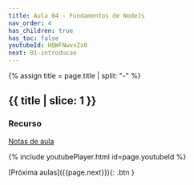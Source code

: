 ```yaml
---
title: Aula 04 - Fundamentos de NodeJs
nav_order: 4
has_children: true
has_toc: false
youtubeId: HQWFNwvxZx0
next: 01-introducao
---
```


{% assign title = page.title | split: "-" %}

## {{ title | slice: 1 }}

### Recurso

<span class="fs-3">
  <a href="{{site.baseurl}}/assets/downloads/04-Fundamentos-de-NodeJS.pdf" class="btn" target="_blank">Notas de aula</a>
<!--  <a href="https://www.icloud.com/keynote/0vGSUyeYDqiIPQYHqHpQubOAA#09-Fundamentos-de-NodeJS" class="btn" target="_blank">Notas de aula com animações</a> -->
</span>

{% include youtubePlayer.html id=page.youtubeId %}

<span class="fs-3 float-right">
[Próxima aulas]({{page.next}}){: .btn }
</span>

